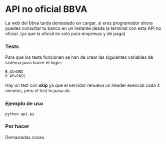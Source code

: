 # API no oficial BBVA

La web del bbva tarda demasiado en cargar, si eres programador ahora puedes consultar tu banco en un instante desde la terminal con esta API no oficial. (ya que la oficial es solo para empresas y de pago)

### Tests
Para que los tests funcionen se han de crear las siguientes variables de sistema para hacer el login:
```
B_AC=DNI
B_AP=PASS
```

Hay un test con **skip** ya que el servidor renueva un header esencial cada 4 minutos, pero el test lo pasa ok.

### Ejemplo de uso
```
python api.py
```

### Por hacer
Demasiadas cosas.
